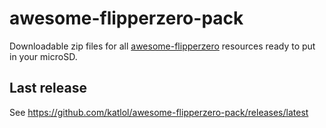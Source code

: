 # awesome-flipperzero-pack

Downloadable zip files for all [awesome-flipperzero](https://github.com/djsime1/awesome-flipperzero) resources ready to put in your microSD.

## Last release

See <https://github.com/katlol/awesome-flipperzero-pack/releases/latest>

